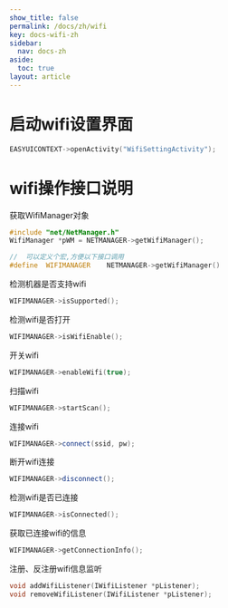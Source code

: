 ```yaml
---
show_title: false
permalink: /docs/zh/wifi
key: docs-wifi-zh
sidebar:
  nav: docs-zh
aside:
  toc: true
layout: article
---
```

# 启动wifi设置界面
```c++
EASYUICONTEXT->openActivity("WifiSettingActivity");
```

# wifi操作接口说明
获取WifiManager对象
```c++
#include "net/NetManager.h"
WifiManager *pWM = NETMANAGER->getWifiManager();

//	可以定义个宏,方便以下接口调用
#define  WIFIMANAGER    NETMANAGER->getWifiManager()
```
检测机器是否支持wifi
```c++
WIFIMANAGER->isSupported();
```
检测wifi是否打开
```c++
WIFIMANAGER->isWifiEnable();
```
开关wifi
```c++
WIFIMANAGER->enableWifi(true);
```
扫描wifi
```c++
WIFIMANAGER->startScan();
```
连接wifi
```c++
WIFIMANAGER->connect(ssid, pw);
```
断开wifi连接
```c++
WIFIMANAGER->disconnect();
```
检测wifi是否已连接
```c++
WIFIMANAGER->isConnected();
```
获取已连接wifi的信息
```c++
WIFIMANAGER->getConnectionInfo();
```
注册、反注册wifi信息监听
```c++
void addWifiListener(IWifiListener *pListener);
void removeWifiListener(IWifiListener *pListener);
```
